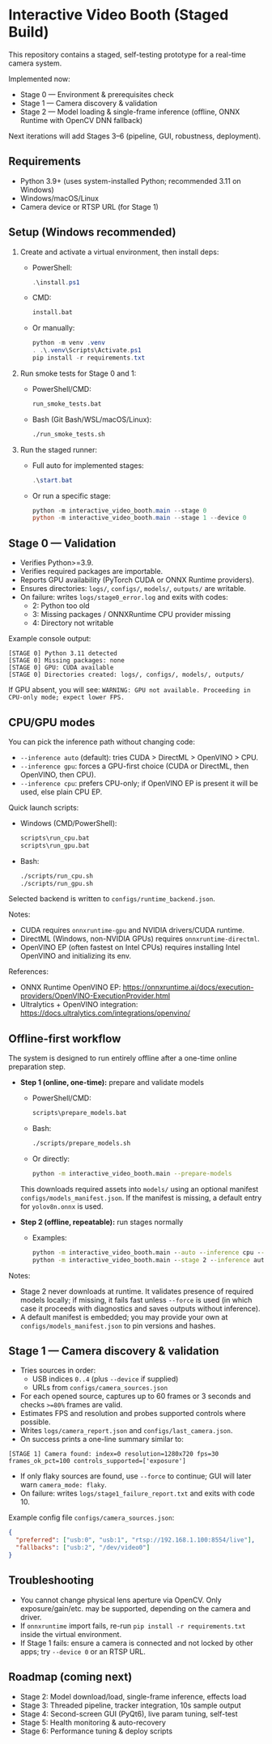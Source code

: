 # Interactive Video Booth (Staged Build)

This repository contains a staged, self-testing prototype for a real-time camera system.

Implemented now:
- Stage 0 — Environment & prerequisites check
- Stage 1 — Camera discovery & validation
- Stage 2 — Model loading & single-frame inference (offline, ONNX Runtime with OpenCV DNN fallback)

Next iterations will add Stages 3–6 (pipeline, GUI, robustness, deployment).

## Requirements
- Python 3.9+ (uses system-installed Python; recommended 3.11 on Windows)
- Windows/macOS/Linux
- Camera device or RTSP URL (for Stage 1)

## Setup (Windows recommended)
1. Create and activate a virtual environment, then install deps:
   - PowerShell:
     ```powershell
     .\install.ps1
     ```
   - CMD:
     ```cmd
     install.bat
     ```
   - Or manually:
     ```powershell
     python -m venv .venv
     . .\.venv\Scripts\Activate.ps1
     pip install -r requirements.txt
     ```

2. Run smoke tests for Stage 0 and 1:
   - PowerShell/CMD:
     ```cmd
     run_smoke_tests.bat
     ```
   - Bash (Git Bash/WSL/macOS/Linux):
     ```bash
     ./run_smoke_tests.sh
     ```

3. Run the staged runner:
   - Full auto for implemented stages:
     ```powershell
     .\start.bat
     ```
   - Or run a specific stage:
     ```powershell
     python -m interactive_video_booth.main --stage 0
     python -m interactive_video_booth.main --stage 1 --device 0
     ```

## Stage 0 — Validation
- Verifies Python>=3.9.
- Verifies required packages are importable.
- Reports GPU availability (PyTorch CUDA or ONNX Runtime providers).
- Ensures directories: `logs/`, `configs/`, `models/`, `outputs/` are writable.
- On failure: writes `logs/stage0_error.log` and exits with codes:
  - 2: Python too old
  - 3: Missing packages / ONNXRuntime CPU provider missing
  - 4: Directory not writable

Example console output:
```
[STAGE 0] Python 3.11 detected
[STAGE 0] Missing packages: none
[STAGE 0] GPU: CUDA available
[STAGE 0] Directories created: logs/, configs/, models/, outputs/
```
If GPU absent, you will see: `WARNING: GPU not available. Proceeding in CPU-only mode; expect lower FPS.`

## CPU/GPU modes

You can pick the inference path without changing code:

- `--inference auto` (default): tries CUDA > DirectML > OpenVINO > CPU.
- `--inference gpu`: forces a GPU-first choice (CUDA or DirectML, then OpenVINO, then CPU).
- `--inference cpu`: prefers CPU-only; if OpenVINO EP is present it will be used, else plain CPU EP.

Quick launch scripts:

- Windows (CMD/PowerShell):
  ```cmd
  scripts\run_cpu.bat
  scripts\run_gpu.bat
  ```
- Bash:
  ```bash
  ./scripts/run_cpu.sh
  ./scripts/run_gpu.sh
  ```

Selected backend is written to `configs/runtime_backend.json`.

Notes:

- CUDA requires `onnxruntime-gpu` and NVIDIA drivers/CUDA runtime.
- DirectML (Windows, non-NVIDIA GPUs) requires `onnxruntime-directml`.
- OpenVINO EP (often fastest on Intel CPUs) requires installing Intel OpenVINO and initializing its env.

References:

- ONNX Runtime OpenVINO EP: https://onnxruntime.ai/docs/execution-providers/OpenVINO-ExecutionProvider.html
- Ultralytics + OpenVINO integration: https://docs.ultralytics.com/integrations/openvino/

## Offline-first workflow

The system is designed to run entirely offline after a one-time online preparation step.

- **Step 1 (online, one-time):** prepare and validate models
  - PowerShell/CMD:
    ```cmd
    scripts\prepare_models.bat
    ```
  - Bash:
    ```bash
    ./scripts/prepare_models.sh
    ```
  - Or directly:
    ```bash
    python -m interactive_video_booth.main --prepare-models
    ```

  This downloads required assets into `models/` using an optional manifest `configs/models_manifest.json`.
  If the manifest is missing, a default entry for `yolov8n.onnx` is used.

- **Step 2 (offline, repeatable):** run stages normally
  - Examples:
    ```cmd
    python -m interactive_video_booth.main --auto --inference cpu --force
    python -m interactive_video_booth.main --stage 2 --inference auto --force
    ```

Notes:
- Stage 2 never downloads at runtime. It validates presence of required models locally; if missing, it fails fast unless `--force` is used (in which case it proceeds with diagnostics and saves outputs without inference).
- A default manifest is embedded; you may provide your own at `configs/models_manifest.json` to pin versions and hashes.

## Stage 1 — Camera discovery & validation
- Tries sources in order:
  - USB indices `0..4` (plus `--device` if supplied)
  - URLs from `configs/camera_sources.json`
- For each opened source, captures up to 60 frames or 3 seconds and checks `>=80%` frames are valid.
- Estimates FPS and resolution and probes supported controls where possible.
- Writes `logs/camera_report.json` and `configs/last_camera.json`.
- On success prints a one-line summary similar to:
```
[STAGE 1] Camera found: index=0 resolution=1280x720 fps=30 frames_ok_pct=100 controls_supported=['exposure']
```
- If only flaky sources are found, use `--force` to continue; GUI will later warn `camera_mode: flaky`.
- On failure: writes `logs/stage1_failure_report.txt` and exits with code 10.

Example config file `configs/camera_sources.json`:
```json
{
  "preferred": ["usb:0", "usb:1", "rtsp://192.168.1.100:8554/live"],
  "fallbacks": ["usb:2", "/dev/video0"]
}
```

## Troubleshooting
- You cannot change physical lens aperture via OpenCV. Only exposure/gain/etc. may be supported, depending on the camera and driver.
- If `onnxruntime` import fails, re-run `pip install -r requirements.txt` inside the virtual environment.
- If Stage 1 fails: ensure a camera is connected and not locked by other apps; try `--device 0` or an RTSP URL.

## Roadmap (coming next)
- Stage 2: Model download/load, single-frame inference, effects load
- Stage 3: Threaded pipeline, tracker integration, 10s sample output
- Stage 4: Second-screen GUI (PyQt6), live param tuning, self-test
- Stage 5: Health monitoring & auto-recovery
- Stage 6: Performance tuning & deploy scripts
